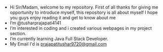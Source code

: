 - Hi Sir/Madam, welcome to my repository. First of all thanks for giving me opportunity to introduce myself, this repository is all about myself I hope you guys enjoy reading it and get to know about me  
- I’m @tusharprajapati4141
- I’m interested in coding and i created various webpages in my project section.
- I’m currently learning Java Full Stack Developer.
- My Email I'd is prajapatitushar9720@gmail.com

<!---
tusharprajapati4141/tusharprajapati4141 is a ✨ special ✨ repository because its `README.md` (this file) appears on your GitHub profile.
You can click the Preview link to take a look at your changes.
--->
